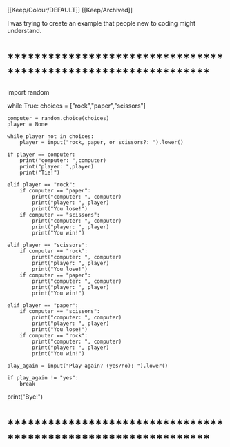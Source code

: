 [[Keep/Colour/DEFAULT]] [[Keep/Archived]] 

I was trying to create an example that people new to coding might understand.
# **************************************************************
import random

while True:
    choices = ["rock","paper","scissors"]

    computer = random.choice(choices)
    player = None

    while player not in choices:
        player = input("rock, paper, or scissors?: ").lower()

    if player == computer:
        print("computer: ",computer)
        print("player: ",player)
        print("Tie!")

    elif player == "rock":
        if computer == "paper":
            print("computer: ", computer)
            print("player: ", player)
            print("You lose!")
        if computer == "scissors":
            print("computer: ", computer)
            print("player: ", player)
            print("You win!")

    elif player == "scissors":
        if computer == "rock":
            print("computer: ", computer)
            print("player: ", player)
            print("You lose!")
        if computer == "paper":
            print("computer: ", computer)
            print("player: ", player)
            print("You win!")

    elif player == "paper":
        if computer == "scissors":
            print("computer: ", computer)
            print("player: ", player)
            print("You lose!")
        if computer == "rock":
            print("computer: ", computer)
            print("player: ", player)
            print("You win!")

    play_again = input("Play again? (yes/no): ").lower()

    if play_again != "yes":
        break

print("Bye!")
# **************************************************************
